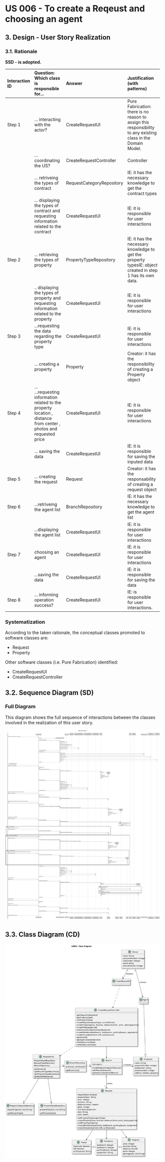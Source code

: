 # US 006 - To create a Reqeust and choosing an agent

## 3. Design - User Story Realization 

### 3.1. Rationale

**SSD - is adopted.**

| Interaction ID | Question: Which class is responsible for...                                                                         | Answer                    | Justification (with patterns)                                                                                 |
|:---------------|:--------------------------------------------------------------------------------------------------------------------|:--------------------------|:--------------------------------------------------------------------------------------------------------------|
| Step 1  		     | 	... interacting with the actor?                                                                                    | CreateRequestUI           | Pure Fabrication: there is no reason to assign this responsibility to any existing class in the Domain Model. |
| 			  		        | 	... coordinating the US?                                                                                           | CreateRequestController   | Controller                                                                                                    |
| 			  		        | 	... retriveing the types of contract                                                                               | RequestCategoryRepository | IE: it has the necessary knowledge to get the contract types                                                  |
| 	  		          | ... displaying the types of contract and requesting information related to the contract	                            | CreateRequestUI           | 	IE: it is responsible for user interactions                                                                  |
| Step 2 		      | 	... retrieving the types of property                                                                               | PropertyTypeRepository    | IE: it has the necessary knowledge to get the property typesIE: object created in step 1 has its own data.    |
|                | .. displaying the types of property and requesting information related to the property                              | CreateRequestUI           | IE: it is responsible for user interactions                                                                   |
| Step 3 		      | 	...requesting the data regarding the property type                                                                 | CreateRequestUI           | IE: it is responsible for user interactions                                                                   |
|                | ... creating a property                                                                                             | Property                  | Creator: it has the responsibility of creating a Property object                                              |
| Step 4	        | 	... ...requesting information related to the property location , distance from center , photos and requested price | CreateRequestUI           | IE: it is responsible for user interactions                                                                   |
|                | ... saving the data                                                                                                 | CreateRequestUI           | IE: it is responsible for saving the inputed data                                                             |
| Step 5		       | ... creating the request							                                                                                     | Request                   | Creator: it has the responsability of creating a request object                                               |              
| Step 6         | ...retriveing the agent list                                                                                        | BranchRepository          | IE: it has the necessary knowledge to get the agent list                                                      |
|                | ...displaying the agent list                                                                                        | CreateRequestUI           | IE: it is responsible for user interactions                                                                   |
| Step 7  		     | choosing an agent                                                                                                   | CreateRequestUI           | IE: it is responsible for user interactions                                                                   | 
|                | ...saving the data                                                                                                  | CreateRequestUI           | IE: it is responsible for saving the data                                                                     |
| Step 8  		     | 	... informing operation success?                                                                                   | CreateRequestUI           | IE: is responsible for user interactions.                                                                     | 

### Systematization ##

According to the taken rationale, the conceptual classes promoted to software classes are: 

 * Request
 * Property

Other software classes (i.e. Pure Fabrication) identified: 

 * CreateRequestUI  
 * CreateRequestController


## 3.2. Sequence Diagram (SD)

###  Full Diagram

This diagram shows the full sequence of interactions between the classes involved in the realization of this user story.

![Sequence Diagram - Full](svg/us004-sequence-diagram.svg)


## 3.3. Class Diagram (CD)

![Class Diagram](svg/us004-class-diagram.svg)